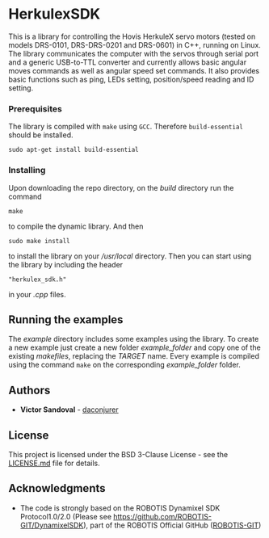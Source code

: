 # HerkulexSDK

This is a library for controlling the Hovis HerkuleX servo motors (tested on models DRS-0101, DRS-DRS-0201 and DRS-0601) in C++, running on Linux. The library communicates the computer with the servos through serial port and a generic USB-to-TTL converter and currently allows basic angular moves commands as well as angular speed set commands. It also provides basic functions such as ping, LEDs setting, position/speed reading and ID setting.

### Prerequisites

The library is compiled with ```make``` using ```GCC```. Therefore ```build-essential``` should be installed.

```
sudo apt-get install build-essential
```

### Installing

Upon downloading the repo directory, on the *build* directory run the command

```
make
```

to compile the dynamic library. And then

```
sudo make install
```

to install the library on your */usr/local* directory. Then you can start using the library by including the header

```
"herkulex_sdk.h"
```
in your *.cpp* files.

## Running the examples

The *example* directory includes some examples using the library. To create a new example just create a new folder *example_folder* and copy one of the existing *makefiles*, replacing the *TARGET* name. Every example is compiled using the command ```make``` on the corresponding *example_folder* folder.

## Authors

* **Victor Sandoval** - [daconjurer](https://github.com/daconjurer)

## License

This project is licensed under the BSD 3-Clause License - see the [LICENSE.md](LICENSE.md) file for details.

## Acknowledgments

* The code is strongly based on the ROBOTIS Dynamixel SDK Protocol1.0/2.0 (Please see https://github.com/ROBOTIS-GIT/DynamixelSDK), part of the ROBOTIS Official GitHub ([ROBOTIS-GIT](https://github.com/ROBOTIS-GIT))



